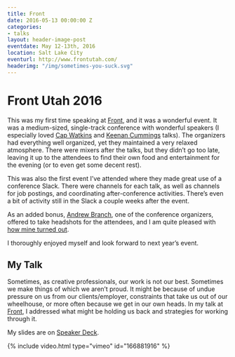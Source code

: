 ```yaml
---
title: Front
date: 2016-05-13 00:00:00 Z
categories:
- talks
layout: header-image-post
eventdate: May 12-13th, 2016
location: Salt Lake City
eventurl: http://www.frontutah.com/
headerimg: "/img/sometimes-you-suck.svg"
---
```


# Front Utah 2016

This was my first time speaking at [Front](http://frontutah.com/GarthBraithwaite.html), and it was a wonderful event. It was a medium-sized, single-track conference with wonderful speakers (I especially loved [Cap Watkins](https://vimeo.com/167736104) and [Keenan Cummings](https://vimeo.com/167004431) talks). The organizers had everything well organized, yet they maintained a very relaxed atmosphere. There were mixers after the talks, but they didn’t go too late, leaving it up to the attendees to find their own food and entertainment for the evening (or to even get some decent rest).

This was also the first event I’ve attended where they made great use of a conference Slack. There were channels for each talk, as well as channels for job postings, and coordinating after-conference activities. There’s even a bit of activity still in the Slack a couple weeks after the event.

As an added bonus, [Andrew Branch](https://twitter.com/andrewbranch), one of the conference organizers, offered to take headshots for the attendees, and I am quite pleased with [how mine turned out](https://twitter.com/garthdb).

I thoroughly enjoyed myself and look forward to next year’s event.

## My Talk

Sometimes, as creative professionals, our work is not our best. Sometimes we make things of which we aren’t proud. It might be because of undue pressure on us from our clients/employer, constraints that take us out of our wheelhouse, or more often because we get in our own heads. In my talk at [Front](http://frontutah.com/GarthBraithwaite.html), I addressed what might be holding us back and strategies for working through it.

My slides are on [Speaker Deck](https://speakerdeck.com/garthdb/sometimes-you-suck).

{% include video.html type="vimeo" id="166881916" %}
